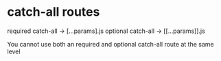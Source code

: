 # catch-all routes
required catch-all -> [...params].js
optional catch-all -> [[...params]].js

You cannot use both an required and optional catch-all route at the same level

